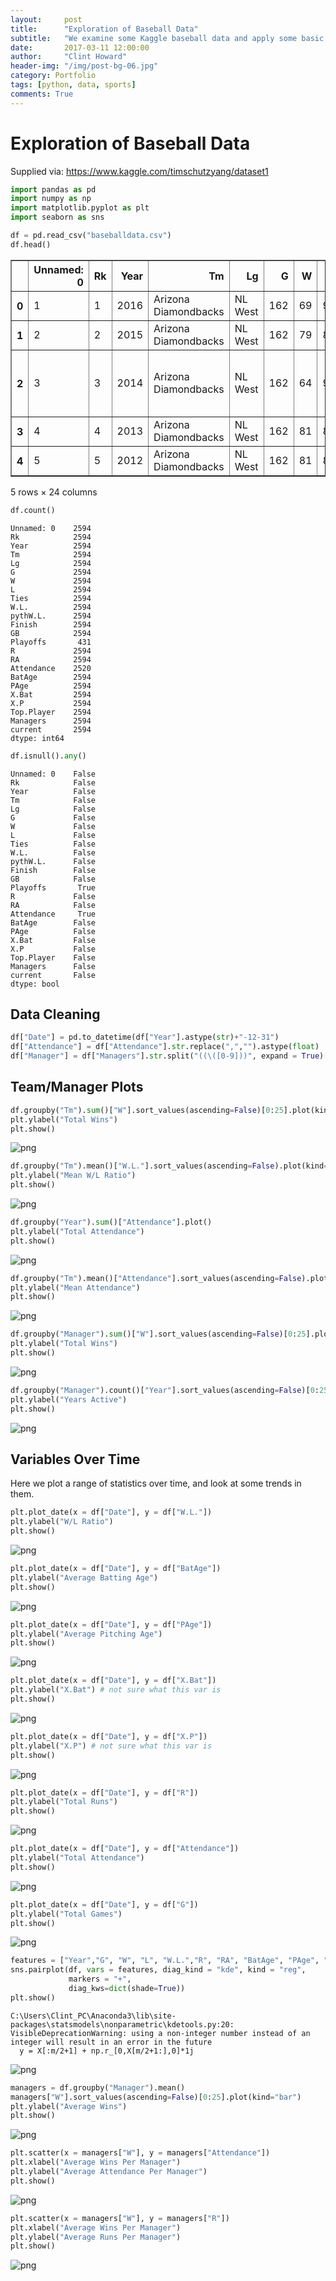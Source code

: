 ```yaml
---
layout:     post
title:      "Exploration of Baseball Data"
subtitle:   "We examine some Kaggle baseball data and apply some basic visualiastion techniques to examine the relationship between certain metrics."
date:       2017-03-11 12:00:00
author:     "Clint Howard"
header-img: "/img/post-bg-06.jpg"
category: Portfolio
tags: [python, data, sports]
comments: True
---
```





# Exploration of Baseball Data
Supplied via: https://www.kaggle.com/timschutzyang/dataset1


```python
import pandas as pd
import numpy as np
import matplotlib.pyplot as plt
import seaborn as sns
```


```python
df = pd.read_csv("baseballdata.csv")
df.head()
```




<div>
<table border="1" class="dataframe">
  <thead>
    <tr style="text-align: right;">
      <th></th>
      <th>Unnamed: 0</th>
      <th>Rk</th>
      <th>Year</th>
      <th>Tm</th>
      <th>Lg</th>
      <th>G</th>
      <th>W</th>
      <th>L</th>
      <th>Ties</th>
      <th>W.L.</th>
      <th>...</th>
      <th>R</th>
      <th>RA</th>
      <th>Attendance</th>
      <th>BatAge</th>
      <th>PAge</th>
      <th>X.Bat</th>
      <th>X.P</th>
      <th>Top.Player</th>
      <th>Managers</th>
      <th>current</th>
    </tr>
  </thead>
  <tbody>
    <tr>
      <th>0</th>
      <td>1</td>
      <td>1</td>
      <td>2016</td>
      <td>Arizona Diamondbacks</td>
      <td>NL West</td>
      <td>162</td>
      <td>69</td>
      <td>93</td>
      <td>0</td>
      <td>0.426</td>
      <td>...</td>
      <td>752</td>
      <td>890</td>
      <td>2,036,216</td>
      <td>26.7</td>
      <td>26.4</td>
      <td>50</td>
      <td>29</td>
      <td>J.Segura (5.7)</td>
      <td>C.Hale (69-93)</td>
      <td>Arizona Diamondbacks</td>
    </tr>
    <tr>
      <th>1</th>
      <td>2</td>
      <td>2</td>
      <td>2015</td>
      <td>Arizona Diamondbacks</td>
      <td>NL West</td>
      <td>162</td>
      <td>79</td>
      <td>83</td>
      <td>0</td>
      <td>0.488</td>
      <td>...</td>
      <td>720</td>
      <td>713</td>
      <td>2,080,145</td>
      <td>26.6</td>
      <td>27.1</td>
      <td>50</td>
      <td>27</td>
      <td>P.Goldschmidt (8.8)</td>
      <td>C.Hale (79-83)</td>
      <td>Arizona Diamondbacks</td>
    </tr>
    <tr>
      <th>2</th>
      <td>3</td>
      <td>3</td>
      <td>2014</td>
      <td>Arizona Diamondbacks</td>
      <td>NL West</td>
      <td>162</td>
      <td>64</td>
      <td>98</td>
      <td>0</td>
      <td>0.395</td>
      <td>...</td>
      <td>615</td>
      <td>742</td>
      <td>2,073,730</td>
      <td>27.6</td>
      <td>28.0</td>
      <td>52</td>
      <td>25</td>
      <td>P.Goldschmidt (4.5)</td>
      <td>K.Gibson (63-96) and A.Trammell (1-2)</td>
      <td>Arizona Diamondbacks</td>
    </tr>
    <tr>
      <th>3</th>
      <td>4</td>
      <td>4</td>
      <td>2013</td>
      <td>Arizona Diamondbacks</td>
      <td>NL West</td>
      <td>162</td>
      <td>81</td>
      <td>81</td>
      <td>0</td>
      <td>0.500</td>
      <td>...</td>
      <td>685</td>
      <td>695</td>
      <td>2,134,895</td>
      <td>28.1</td>
      <td>27.6</td>
      <td>44</td>
      <td>23</td>
      <td>P.Goldschmidt (7.1)</td>
      <td>K.Gibson (81-81)</td>
      <td>Arizona Diamondbacks</td>
    </tr>
    <tr>
      <th>4</th>
      <td>5</td>
      <td>5</td>
      <td>2012</td>
      <td>Arizona Diamondbacks</td>
      <td>NL West</td>
      <td>162</td>
      <td>81</td>
      <td>81</td>
      <td>0</td>
      <td>0.500</td>
      <td>...</td>
      <td>734</td>
      <td>688</td>
      <td>2,177,617</td>
      <td>28.3</td>
      <td>27.4</td>
      <td>48</td>
      <td>23</td>
      <td>A.Hill (5.0)</td>
      <td>K.Gibson (81-81)</td>
      <td>Arizona Diamondbacks</td>
    </tr>
  </tbody>
</table>
<p>5 rows × 24 columns</p>
</div>




```python
df.count()
```




    Unnamed: 0    2594
    Rk            2594
    Year          2594
    Tm            2594
    Lg            2594
    G             2594
    W             2594
    L             2594
    Ties          2594
    W.L.          2594
    pythW.L.      2594
    Finish        2594
    GB            2594
    Playoffs       431
    R             2594
    RA            2594
    Attendance    2520
    BatAge        2594
    PAge          2594
    X.Bat         2594
    X.P           2594
    Top.Player    2594
    Managers      2594
    current       2594
    dtype: int64




```python
df.isnull().any()
```




    Unnamed: 0    False
    Rk            False
    Year          False
    Tm            False
    Lg            False
    G             False
    W             False
    L             False
    Ties          False
    W.L.          False
    pythW.L.      False
    Finish        False
    GB            False
    Playoffs       True
    R             False
    RA            False
    Attendance     True
    BatAge        False
    PAge          False
    X.Bat         False
    X.P           False
    Top.Player    False
    Managers      False
    current       False
    dtype: bool



## Data Cleaning


```python
df["Date"] = pd.to_datetime(df["Year"].astype(str)+"-12-31")
df["Attendance"] = df["Attendance"].str.replace(",","").astype(float)
df["Manager"] = df["Managers"].str.split("((\([0-9]))", expand = True)[0]
```

## Team/Manager Plots


```python
df.groupby("Tm").sum()["W"].sort_values(ascending=False)[0:25].plot(kind="bar")
plt.ylabel("Total Wins")
plt.show()
```


![png](/img/baseball_8_0.png)



```python
df.groupby("Tm").mean()["W.L."].sort_values(ascending=False).plot(kind="bar")
plt.ylabel("Mean W/L Ratio")
plt.show()
```


![png](/img/baseball_9_0.png)



```python
df.groupby("Year").sum()["Attendance"].plot()
plt.ylabel("Total Attendance")
plt.show()
```


![png](/img/baseball_10_0.png)



```python
df.groupby("Tm").mean()["Attendance"].sort_values(ascending=False).plot(kind="bar")
plt.ylabel("Mean Attendance")
plt.show()
```


![png](/img/baseball_11_0.png)



```python
df.groupby("Manager").sum()["W"].sort_values(ascending=False)[0:25].plot(kind="bar")
plt.ylabel("Total Wins")
plt.show()
```


![png](/img/baseball_12_0.png)



```python
df.groupby("Manager").count()["Year"].sort_values(ascending=False)[0:25].plot(kind="bar")
plt.ylabel("Years Active")
plt.show()
```


![png](/img/baseball_13_0.png)


## Variables Over Time
Here we plot a range of statistics over time, and look at some trends in them. 


```python
plt.plot_date(x = df["Date"], y = df["W.L."])
plt.ylabel("W/L Ratio")
plt.show()
```


![png](/img/baseball_15_0.png)



```python
plt.plot_date(x = df["Date"], y = df["BatAge"])
plt.ylabel("Average Batting Age")
plt.show()

```


![png](/img/baseball_16_0.png)



```python
plt.plot_date(x = df["Date"], y = df["PAge"])
plt.ylabel("Average Pitching Age")
plt.show()
```


![png](/img/baseball_17_0.png)



```python
plt.plot_date(x = df["Date"], y = df["X.Bat"])
plt.ylabel("X.Bat") # not sure what this var is
plt.show()
```


![png](/img/baseball_18_0.png)



```python
plt.plot_date(x = df["Date"], y = df["X.P"])
plt.ylabel("X.P") # not sure what this var is
plt.show()
```


![png](/img/baseball_19_0.png)



```python
plt.plot_date(x = df["Date"], y = df["R"])
plt.ylabel("Total Runs")
plt.show()
```


![png](/img/baseball_20_0.png)



```python
plt.plot_date(x = df["Date"], y = df["Attendance"])
plt.ylabel("Total Attendance")
plt.show()
```


![png](/img/baseball_21_0.png)



```python
plt.plot_date(x = df["Date"], y = df["G"])
plt.ylabel("Total Games")
plt.show()
```


![png](/img/baseball_22_0.png)



```python
features = ["Year","G", "W", "L", "W.L.","R", "RA", "BatAge", "PAge", "X.P"]
sns.pairplot(df, vars = features, diag_kind = "kde", kind = "reg",
             markers = "+",
             diag_kws=dict(shade=True))
plt.show()
```

    C:\Users\Clint_PC\Anaconda3\lib\site-packages\statsmodels\nonparametric\kdetools.py:20: VisibleDeprecationWarning: using a non-integer number instead of an integer will result in an error in the future
      y = X[:m/2+1] + np.r_[0,X[m/2+1:],0]*1j
    


![png](/img/baseball_23_1.png)



```python
managers = df.groupby("Manager").mean()
managers["W"].sort_values(ascending=False)[0:25].plot(kind="bar")
plt.ylabel("Average Wins")
plt.show()
```


![png](/img/baseball_24_0.png)



```python
plt.scatter(x = managers["W"], y = managers["Attendance"])
plt.xlabel("Average Wins Per Manager")
plt.ylabel("Average Attendance Per Manager")
plt.show()
```


![png](/img/baseball_25_0.png)



```python
plt.scatter(x = managers["W"], y = managers["R"])
plt.xlabel("Average Wins Per Manager")
plt.ylabel("Average Runs Per Manager")
plt.show()
```


![png](/img/baseball_26_0.png)

